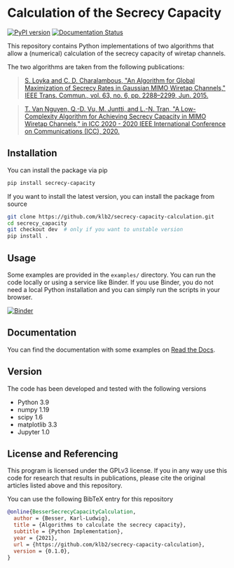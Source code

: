 # Calculation of the Secrecy Capacity

[![PyPI version](https://badge.fury.io/py/secrecy-capacity.svg)](https://badge.fury.io/py/secrecy-capacity)
[![Documentation Status](https://readthedocs.org/projects/secrecy-capacity-calculation/badge/?version=latest)](https://secrecy-capacity-calculation.readthedocs.io/en/latest/?badge=latest)


This repository contains Python implementations of two algorithms that allow a
(numerical) calculation of the secrecy capacity of wiretap channels.

The two algorithms are taken from the following publications:
> [S. Loyka and C. D. Charalambous, "An Algorithm for Global Maximization of
> Secrecy Rates in Gaussian MIMO Wiretap Channels," IEEE Trans. Commun., vol.
> 63, no. 6, pp. 2288–2299, Jun.
> 2015.](https://doi.org/10.1109/TCOMM.2015.2424235)

> [T. Van Nguyen, Q.-D. Vu, M. Juntti, and L.-N. Tran, "A Low-Complexity
> Algorithm for Achieving Secrecy Capacity in MIMO Wiretap Channels," in ICC
> 2020 - 2020 IEEE International Conference on Communications (ICC),
> 2020.](https://doi.org/10.1109/ICC40277.2020.9149178)



## Installation
You can install the package via pip
```bash
pip install secrecy-capacity
```

If you want to install the latest version, you can install the
package from source
```bash
git clone https://github.com/klb2/secrecy-capacity-calculation.git
cd secrecy_capacity
git checkout dev  # only if you want to unstable version
pip install .
```


## Usage
Some examples are provided in the `examples/` directory.
You can run the code locally or using a service like Binder. If you use Binder,
you do not need a local Python installation and you can simply run the scripts
in your browser.

[![Binder](https://mybinder.org/badge_logo.svg)](https://mybinder.org/v2/gh/klb2/secrecy-capacity-calculation/HEAD?labpath=examples%2FSecrecy%20Capacity.ipynb)


## Documentation
You can find the documentation with some examples on [Read the
Docs](https://secrecy-capacity-calculation.readthedocs.io/).


## Version
The code has been developed and tested with the following versions

- Python 3.9
- numpy 1.19
- scipy 1.6
- matplotlib 3.3
- Jupyter 1.0



## License and Referencing
This program is licensed under the GPLv3 license. If you in any way use this
code for research that results in publications, please cite the original
articles listed above and this repository.

You can use the following BibTeX entry for this repository
```bibtex
@online{BesserSecrecyCapacityCalculation,
  author = {Besser, Karl-Ludwig},
  title = {Algorithms to calculate the secrecy capacity},
  subtitle = {Python Implementation},
  year = {2021},
  url = {https://github.com/klb2/secrecy-capacity-calculation},
  version = {0.1.0},
}
```
